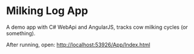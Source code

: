 # Milking Log App

A demo app with C# WebApi and AngularJS, tracks cow milking cycles (or something).

After running, open: [http://localhost:53926/App/Index.html](http://localhost:53926/App/Index.html)